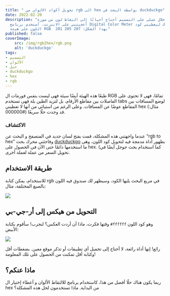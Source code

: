 ```yaml
---
title: " تحويل أكواد الالوان من rgb الى hex بواسطة البحث في duckduckgo"
date: 2022-02-20
description: "خلال عملى على التصميم أحتاج أحيانًا إلى التقاط لون من صورة
  أعجبتني على الانترنت، أستخدم برنامج Digital Color Meter على الماك ليعطيني كود
  اللون على هيئة RGB  بهذا الشكل: 207 205 201"
published: false
coverImage:
    src: /img/rgb2hex/rgb.png
    alt: 'duckduckgo'
tags:
- التصميم
- الألوان
- حيل
- duckduckgo
- hex
- rgb
---
```

طبعًا هذه الهيئة أيضًا سيئة فهى ليست بنفس فورمات ال RGB تمامًا، فهى لا تحتوى على الفاصلات بين مقاطع الأرقام، بل لتزيد الطين بلة فهى تستخدم tabs لوضع المسافات بين المقاطع عوضًا عن المسافات. وعلى الرغم من استيائي من أنها لا تعطيني hex    (مثال:  #000000)  قد وجدت حلًا سريعًا.

### الاكتشاف

عندما واجهتني هذه المشكلة، قمت بفتح لسان جديد في المتصفح و البحث عن  “rgb to hex”  وفاجئني  محرك بحث  [duckduckgo](https://duckduckgo.com) بظهور أداة مدمجة فيه لتحويل كود اللون، وهى ما استخدمها دائمًا حتى الآن في الحصول على hex. (كما استخدام بحث جوجل أيضًا في تحويل السعر من عملة لعملة أخرى.

## طريقة الاستخدام

للاستخدام، يمكن كتابة rgb في مربع البحث يليها الكود، وسيظهر لك صندوق فيه اللون بالصيغ المختلفة، مثال:

![](/img/rgb2hex/rgb.png)


## التحويل من هيكس إلى أر-جي-بي

وقتها فكرت، ماذا أن أردت العكس؟ لنجرب! سأقوم بكتابة `#ffffff` وهو كود اللون الأبيض:

![](/img/rgb2hex/hex.png)

رائع! إنها أداة رائعة، لا أحتاج إلى تحميل أي تطبيقات أو تذكر موقع معين.  بضغطات أقل وكتابة أقل تمكنت من الحصول على تلك المعلومة!

## ماذا عنكم؟

ربما يكون هناك حلًا أفضل من هذا، كاستخدام برنامج للالتقاط الألوان و أعطاء إختيار ال hex من البداية. ماذا تستخدمون لحل هذه المشكلة؟